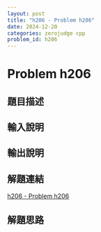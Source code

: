 ```yaml
---
layout: post
title: "h206 - Problem h206"
date: 2024-12-20
categories: zerojudge cpp
problem_id: h206
---
```


# Problem h206

## 題目描述



## 輸入說明



## 輸出說明



## 解題連結

[h206 - Problem h206](https://zerojudge.tw/ShowProblem?problemid=h206)

## 解題思路

